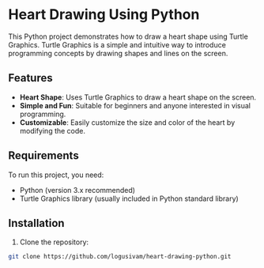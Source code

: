 # Heart Drawing Using Python

This Python project demonstrates how to draw a heart shape using Turtle Graphics. Turtle Graphics is a simple and intuitive way to introduce programming concepts by drawing shapes and lines on the screen.

## Features

- **Heart Shape**: Uses Turtle Graphics to draw a heart shape on the screen.
- **Simple and Fun**: Suitable for beginners and anyone interested in visual programming.
- **Customizable**: Easily customize the size and color of the heart by modifying the code.

## Requirements

To run this project, you need:

- Python (version 3.x recommended)
- Turtle Graphics library (usually included in Python standard library)

## Installation

1. Clone the repository:

```bash
git clone https://github.com/logusivam/heart-drawing-python.git
